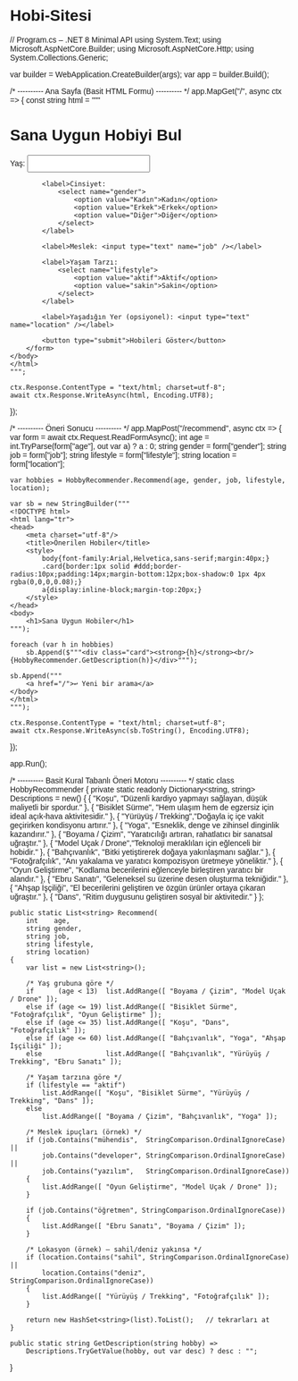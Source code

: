 # Hobi-Sitesi
// Program.cs – .NET 8 Minimal API
using System.Text;
using Microsoft.AspNetCore.Builder;
using Microsoft.AspNetCore.Http;
using System.Collections.Generic;

var builder = WebApplication.CreateBuilder(args);
var app = builder.Build();

/* ---------- Ana Sayfa (Basit HTML Formu) ---------- */
app.MapGet("/", async ctx =>
{
    const string html = """
    <!DOCTYPE html>
    <html lang="tr">
    <head>
        <meta charset="utf-8" />
        <title>Hobi Önerici</title>
        <style>
            body{font-family:Arial,Helvetica,sans-serif;margin:40px;}
            label{display:block;margin-top:10px;}
            input,select{padding:6px;width:220px;}
            button{margin-top:20px;padding:10px 24px;}
        </style>
    </head>
    <body>
        <h1>Sana Uygun Hobiyi Bul</h1>
        <form method="post" action="/recommend">
            <label>Yaş: <input type="number" name="age" required /></label>

            <label>Cinsiyet:
                <select name="gender">
                    <option value="Kadın">Kadın</option>
                    <option value="Erkek">Erkek</option>
                    <option value="Diğer">Diğer</option>
                </select>
            </label>

            <label>Meslek: <input type="text" name="job" /></label>

            <label>Yaşam Tarzı:
                <select name="lifestyle">
                    <option value="aktif">Aktif</option>
                    <option value="sakin">Sakin</option>
                </select>
            </label>

            <label>Yaşadığın Yer (opsiyonel): <input type="text" name="location" /></label>

            <button type="submit">Hobileri Göster</button>
        </form>
    </body>
    </html>
    """;

    ctx.Response.ContentType = "text/html; charset=utf-8";
    await ctx.Response.WriteAsync(html, Encoding.UTF8);
});

/* ---------- Öneri Sonucu ---------- */
app.MapPost("/recommend", async ctx =>
{
    var form = await ctx.Request.ReadFormAsync();
    int age          = int.TryParse(form["age"], out var a) ? a : 0;
    string gender    = form["gender"];
    string job       = form["job"];
    string lifestyle = form["lifestyle"];
    string location  = form["location"];

    var hobbies = HobbyRecommender.Recommend(age, gender, job, lifestyle, location);

    var sb = new StringBuilder("""
    <!DOCTYPE html>
    <html lang="tr">
    <head>
        <meta charset="utf-8"/>
        <title>Önerilen Hobiler</title>
        <style>
            body{font-family:Arial,Helvetica,sans-serif;margin:40px;}
            .card{border:1px solid #ddd;border-radius:10px;padding:14px;margin-bottom:12px;box-shadow:0 1px 4px rgba(0,0,0,0.08);}
            a{display:inline-block;margin-top:20px;}
        </style>
    </head>
    <body>
        <h1>Sana Uygun Hobiler</h1>
    """);

    foreach (var h in hobbies)
        sb.Append($"""<div class="card"><strong>{h}</strong><br/>{HobbyRecommender.GetDescription(h)}</div>""");

    sb.Append("""
        <a href="/">↩ Yeni bir arama</a>
    </body>
    </html>
    """);

    ctx.Response.ContentType = "text/html; charset=utf-8";
    await ctx.Response.WriteAsync(sb.ToString(), Encoding.UTF8);
});

app.Run();

/* ---------- Basit Kural Tabanlı Öneri Motoru ---------- */
static class HobbyRecommender
{
    private static readonly Dictionary<string, string> Descriptions = new()
    {
        { "Koşu",              "Düzenli kardiyo yapmayı sağlayan, düşük maliyetli bir spordur." },
        { "Bisiklet Sürme",    "Hem ulaşım hem de egzersiz için ideal açık-hava aktivitesidir." },
        { "Yürüyüş / Trekking","Doğayla iç içe vakit geçirirken kondisyonu artırır." },
        { "Yoga",              "Esneklik, denge ve zihinsel dinginlik kazandırır." },
        { "Boyama / Çizim",    "Yaratıcılığı artıran, rahatlatıcı bir sanatsal uğraştır." },
        { "Model Uçak / Drone","Teknoloji meraklıları için eğlenceli bir hobidir." },
        { "Bahçıvanlık",       "Bitki yetiştirerek doğaya yakınlaşmanı sağlar." },
        { "Fotoğrafçılık",     "Anı yakalama ve yaratıcı kompozisyon üretmeye yöneliktir." },
        { "Oyun Geliştirme",   "Kodlama becerilerini eğlenceyle birleştiren yaratıcı bir alandır." },
        { "Ebru Sanatı",       "Geleneksel su üzerine desen oluşturma tekniğidir." },
        { "Ahşap İşçiliği",    "El becerilerini geliştiren ve özgün ürünler ortaya çıkaran uğraştır." },
        { "Dans",              "Ritim duygusunu geliştiren sosyal bir aktivitedir." }
    };

    public static List<string> Recommend(
        int    age,
        string gender,
        string job,
        string lifestyle,
        string location)
    {
        var list = new List<string>();

        /* Yaş grubuna göre */
        if      (age < 13)  list.AddRange([ "Boyama / Çizim", "Model Uçak / Drone" ]);
        else if (age <= 19) list.AddRange([ "Bisiklet Sürme", "Fotoğrafçılık", "Oyun Geliştirme" ]);
        else if (age <= 35) list.AddRange([ "Koşu", "Dans", "Fotoğrafçılık" ]);
        else if (age <= 60) list.AddRange([ "Bahçıvanlık", "Yoga", "Ahşap İşçiliği" ]);
        else                list.AddRange([ "Bahçıvanlık", "Yürüyüş / Trekking", "Ebru Sanatı" ]);

        /* Yaşam tarzına göre */
        if (lifestyle == "aktif")
            list.AddRange([ "Koşu", "Bisiklet Sürme", "Yürüyüş / Trekking", "Dans" ]);
        else
            list.AddRange([ "Boyama / Çizim", "Bahçıvanlık", "Yoga" ]);

        /* Meslek ipuçları (örnek) */
        if (job.Contains("mühendis",  StringComparison.OrdinalIgnoreCase) ||
            job.Contains("developer", StringComparison.OrdinalIgnoreCase) ||
            job.Contains("yazılım",   StringComparison.OrdinalIgnoreCase))
        {
            list.AddRange([ "Oyun Geliştirme", "Model Uçak / Drone" ]);
        }

        if (job.Contains("öğretmen", StringComparison.OrdinalIgnoreCase))
        {
            list.AddRange([ "Ebru Sanatı", "Boyama / Çizim" ]);
        }

        /* Lokasyon (örnek) – sahil/deniz yakınsa */
        if (location.Contains("sahil", StringComparison.OrdinalIgnoreCase) ||
            location.Contains("deniz", StringComparison.OrdinalIgnoreCase))
        {
            list.AddRange([ "Yürüyüş / Trekking", "Fotoğrafçılık" ]);
        }

        return new HashSet<string>(list).ToList();   // tekrarları at
    }

    public static string GetDescription(string hobby) =>
        Descriptions.TryGetValue(hobby, out var desc) ? desc : "";
}
